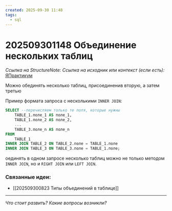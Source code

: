 ```yaml
---
created: 2025-09-30 11:48
tags:
  - sql
---
```

# 202509301148 Объединение нескольких таблиц

*Ссылка на StructureNote:*
*Ссылка на исходник или контекст (если есть):* [ЯПрактикум](https://practicum.yandex.ru/trainer/backend-nodejs/lesson/12ed49d2-abdc-45cb-8c5e-bdf2c53c33ef/task/36d3e08e-250a-4750-9a25-b843012f6c0e/?hideTheory=1)

Можно обединять несколько таблиц, присоединенив вторую, а затем третью

Пример формата запроса с несколькими `INNER JOIN`:

```sql
SELECT --перечисляем только те поля, которые нужны
    TABLE_1.поле_1 AS поле_1,
    TABLE_1.поле_2 AS поле_2,
    ...
    TABLE_3.поле_n AS поле_n
FROM
    TABLE_1
INNER JOIN TABLE_2 ON TABLE_2.поле = TABLE_1.поле
INNER JOIN TABLE_3 ON TABLE_3.поле = TABLE_1.поле;
```

оединять в одном запросе несколько таблиц можно не только методом `INNER JOIN`, но и `RIGHT JOIN` или `LEFT JOIN`.

### Связанные идеи:

* [[202509300823 Типы объединений в таблице]]
---

*Что стоит развить? Какие вопросы возникли?*
